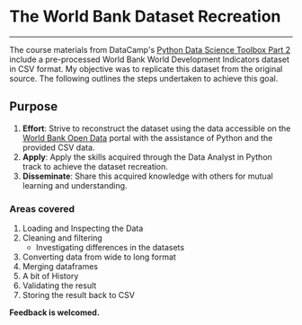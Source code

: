 # The World Bank Dataset Recreation
***

The course materials from DataCamp's [Python Data Science Toolbox Part 2](https://app.datacamp.com/learn/courses/python-data-science-toolbox-part-2) include a pre-processed World Bank World Development Indicators dataset in CSV format. My objective was to replicate this dataset from the original source. The following outlines the steps undertaken to achieve this goal.

## Purpose
1. **Effort**: Strive to reconstruct the dataset using the data accessible on the [World Bank Open Data](https://data.worldbank.org/) portal with the assistance of Python and the provided CSV data.
2. **Apply**: Apply the skills acquired through the Data Analyst in Python track to achieve the dataset recreation.
3. **Disseminate**: Share this acquired knowledge with others for mutual learning and understanding.

### Areas covered
1. Loading and Inspecting the Data
2. Cleaning and filtering
   - Investigating differences in the datasets
3. Converting data from wide to long format
4. Merging dataframes
5. A bit of History
6. Validating the result
7. Storing the result back to CSV

**Feedback is welcomed.**
